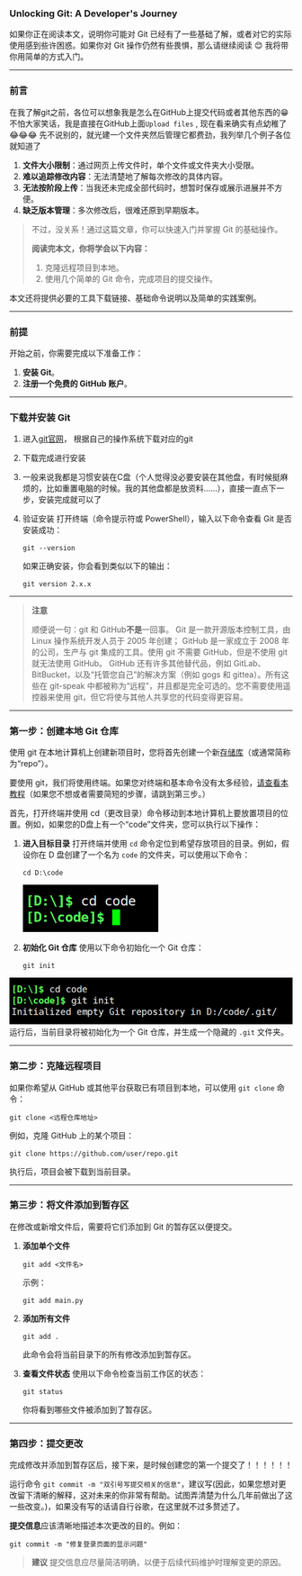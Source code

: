 ### Unlocking Git: A Developer's Journey

如果你正在阅读本文，说明你可能对 Git 已经有了一些基础了解，或者对它的实际使用感到些许困惑。如果你对 Git 操作仍然有些畏惧，那么请继续阅读 😊 我将带你用简单的方式入门。

------

### 前言

在我了解git之前，各位可以想象我是怎么在GitHub上提交代码或者其他东西的😁 不怕大家笑话，我是直接在GitHub上面`Upload files` , 现在看来确实有点幼稚了😂😂😂 先不说别的，就光建一个文件夹然后管理它都费劲，我列举几个例子各位就知道了

1. **文件大小限制**：通过网页上传文件时，单个文件或文件夹大小受限。
2. **难以追踪修改内容**：无法清楚地了解每次修改的具体内容。
3. **无法按阶段上传**：当我还未完成全部代码时，想暂时保存或展示进展并不方便。
4. **缺乏版本管理**：多次修改后，很难还原到早期版本。

> 不过，没关系！通过这篇文章，你可以快速入门并掌握 Git 的基础操作。
>
> **阅读完本文，你将学会以下内容：**
>
> 1. 克隆远程项目到本地。
> 2. 使用几个简单的 Git 命令，完成项目的提交操作。

本文还将提供必要的工具下载链接、基础命令说明以及简单的实践案例。

------

### 前提

开始之前，你需要完成以下准备工作：

1. **安装 Git**。
2. **注册一个免费的 GitHub 账户**。

------

### 下载并安装 Git

1. 进入[git官网](https://git-scm.com/)， 根据自己的操作系统下载对应的git
2. 下载完成进行安装
3. 一般来说我都是习惯安装在C盘（个人觉得没必要安装在其他盘，有时候挺麻烦的，比如重置电脑的时候。我的其他盘都是放资料……），直接一直点下一步，安装完成就可以了

4. 验证安装
    打开终端（命令提示符或 PowerShell），输入以下命令查看 Git 是否安装成功：

   ```shell
   git --version
   ```

   如果正确安装，你会看到类似以下的输出：

   ```
   git version 2.x.x
   ```

------

> **注意**
>
>顺便说一句：git 和 GitHub**不是**一回事。 Git 是一款开源版本控制工具，由 Linux 操作系统开发人员于 2005 年创建； GitHub 是一家成立于 2008 年的公司，生产与 git 集成的工具。使用 git 不需要 GitHub，但是不使用 git 就无法使用 GitHub。 GitHub 还有许多其他替代品，例如 GitLab、BitBucket，以及“托管您自己”的解决方案（例如 gogs 和 gittea）。所有这些在 git-speak 中都被称为“远程”，并且都是完全可选的。您不需要使用遥控器来使用 git，但它将使与其他人共享您的代码变得更容易。

------

### 第一步：创建本地 Git 仓库

使用 git 在本地计算机上创建新项目时，您将首先创建一个新[存储库](https://git-scm.com/book/en/v2/Git-Basics-Getting-a-Git-Repository)（或通常简称为“repo”）。

要使用 git，我们将使用终端。如果您对终端和基本命令没有太多经验，[请查看本教程](https://ubuntu.com/tutorials/command-line-for-beginners#1-overview)（如果您不想或者需要简短的步骤，请跳到第三步。）

首先，打开终端并使用 cd（更改目录）命令移动到本地计算机上要放置项目的位置。例如，如果您的D盘上有一个“code”文件夹，您可以执行以下操作：

1. **进入目标目录**
    打开终端并使用 `cd` 命令定位到希望存放项目的目录。例如，假设你在 D 盘创建了一个名为 `code` 的文件夹，可以使用以下命令：

   ```shell
   cd D:\code
   ```
   ![alt text](../image/git1.png)

2. **初始化 Git 仓库**
    使用以下命令初始化一个 Git 仓库：

   ```shell
   git init
   ```
![alt text](../image/git_init.png)
   运行后，当前目录将被初始化为一个 Git 仓库，并生成一个隐藏的 `.git` 文件夹。

------

### 第二步：克隆远程项目

如果你希望从 GitHub 或其他平台获取已有项目到本地，可以使用 `git clone` 命令：

```shell
git clone <远程仓库地址>
```

例如，克隆 GitHub 上的某个项目：

```shell
git clone https://github.com/user/repo.git
```

执行后，项目会被下载到当前目录。

------

### 第三步：将文件添加到暂存区

在修改或新增文件后，需要将它们添加到 Git 的暂存区以便提交。

1. **添加单个文件**

   ```shell
   git add <文件名>
   ```

   示例：

   ```shell
   git add main.py
   ```

2. **添加所有文件**

   ```shell
   git add .
   ```

   此命令会将当前目录下的所有修改添加到暂存区。

3. **查看文件状态**
    使用以下命令检查当前工作区的状态：

   ```shell
   git status
   ```

   你将看到哪些文件被添加到了暂存区。

------

### 第四步：提交更改

完成修改并添加到暂存区后，接下来，是时候创建您的第一个提交了！！！！！！ 

运行命令 `git commit -m "双引号写提交相关的信息"`，建议写(因此，如果您想对更改留下清晰的解释，这对未来的你非常有帮助。试图弄清楚为什么几年前做出了这一些改变。)，如果没有写的话请自行谷歌，在这里就不过多赘述了。

**提交信息**应该清晰地描述本次更改的目的。例如：

```shell
git commit -m "修复登录页面的显示问题"
```

> **建议**
>  提交信息应尽量简洁明确，以便于后续代码维护时理解变更的原因。
